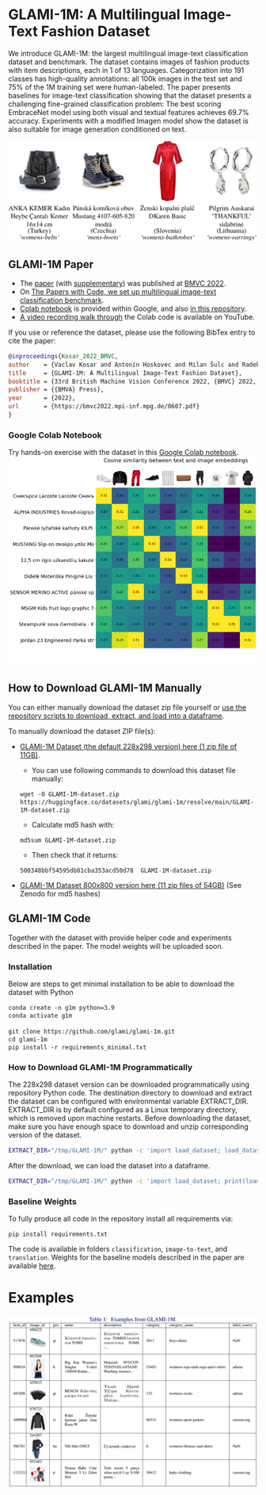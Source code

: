 # GLAMI-1M: A Multilingual Image-Text Fashion Dataset

We introduce GLAMI-1M: the largest multilingual image-text classification dataset and benchmark. The dataset contains images of fashion products with item descriptions, each in 1 of 13 languages. Categorization into 191 classes has high-quality annotations: all 100k images in the test set and 75% of the 1M training set were human-labeled. The paper presents baselines for image-text classification showing that the dataset presents a challenging fine-grained classification problem: The best scoring EmbraceNet model using both visual and textual features achieves 69.7% accuracy. Experiments with a modified Imagen model show the dataset is also suitable for image generation conditioned on text.

![GLAMI-1M Dataset Examples](media/glami-1m-dataset-examples.png)


## GLAMI-1M Paper

- The [paper](https://bmvc2022.mpi-inf.mpg.de/0607.pdf) (with [supplementary](https://docs.google.com/viewer?url=https://github.com/glami/glami-1m/raw/main/media/GLAMI-1M%20Supplementary.pdf)) was published at [BMVC 2022](https://bmvc2022.mpi-inf.mpg.de/607/).
- On [The Papers with Code, we set up multilingual image-text classification benchmark](https://paperswithcode.com/paper/glami-1m-a-multilingual-image-text-fashion-1).
- [Colab notebook](https://colab.research.google.com/drive/16gMqVqUpleacU5z9Y_7f3c-7I0C45esy?usp=sharing) is provided within Google, and also [in this repository](https://github.com/glami/glami-1m/blob/main/GLAMI_1M_Hands_On_Colab.ipynb).
- [A video recording walk through](https://youtu.be/jLFJObPWU1U) the Colab code is available on YouTube.

If you use or reference the dataset, please use the following BibTex entry to cite the paper:

```bibtex
@inproceedings{Kosar_2022_BMVC,
author    = {Vaclav Kosar and Antonín Hoskovec and Milan Šulc and Radek Bartyzal},
title     = {GLAMI-1M: A Multilingual Image-Text Fashion Dataset},
booktitle = {33rd British Machine Vision Conference 2022, {BMVC} 2022, London, UK, November 21-24, 2022},
publisher = {{BMVA} Press},
year      = {2022},
url       = {https://bmvc2022.mpi-inf.mpg.de/0607.pdf}
}
```

### Google Colab Notebook
Try hands-on exercise with the dataset in this [Google Colab notebook](https://colab.research.google.com/drive/16gMqVqUpleacU5z9Y_7f3c-7I0C45esy?usp=sharing).
[![glami-1m-multilingual-image-text-dataset-text-vs-image-similarity](media/glami-1m-multilingual-image-text-dataset-text-vs-image-similarity.png)](https://colab.research.google.com/drive/16gMqVqUpleacU5z9Y_7f3c-7I0C45esy?usp=sharing)


## How to Download GLAMI-1M Manually
You can either manually download the dataset zip file yourself or [use the repository scripts to download, extract, and load into a dataframe](#how-to-download-glami-1m-programmatically).

To manually download the dataset ZIP file(s):
- [GLAMI-1M Dataset (the default 228x298 version) here (1 zip  file of 11GB)](https://huggingface.co/datasets/glami/glami-1m/resolve/main/GLAMI-1M-dataset.zip).
  - You can use following commands to download this dataset file manually:
  ```
  wget -O GLAMI-1M-dataset.zip https://huggingface.co/datasets/glami/glami-1m/resolve/main/GLAMI-1M-dataset.zip
  ```
  - Calculate md5 hash with: 
  ```
  md5sum GLAMI-1M-dataset.zip
  ```
  - Then check that it returns:
  ```
  500348bbf54595db81cba353acd50d78  GLAMI-1M-dataset.zip
  ```
 
- [GLAMI-1M Dataset 800x800 version here (11 zip files of 54GB)](https://zenodo.org/record/7338792)
  (See Zenodo for md5 hashes)


## GLAMI-1M Code
Together with the dataset with provide helper code and experiments described in the paper.
The model weights will be uploaded soon.


### Installation

Below are steps to get minimal installation to be able to download the dataset with Python
```
conda create -n g1m python=3.9
conda activate g1m

git clone https://github.com/glami/glami-1m.git
cd glami-1m
pip install -r requirements_minimal.txt
```

### How to Download GLAMI-1M Programmatically

The 228x298 dataset version can be downloaded programmatically using repository Python code.
The destination directory to download and extract the dataset can be configured with environmental variable EXTRACT_DIR.
EXTRACT_DIR is by default configured as a Linux temporary directory, which is removed upon machine restarts.
Before downloading the dataset, make sure you have enough space to download and unzip corresponding version of the dataset.


```bash
EXTRACT_DIR="/tmp/GLAMI-1M/" python -c 'import load_dataset; load_dataset.download_dataset())'
```

After the download, we can load the dataset into a dataframe.

```bash
EXTRACT_DIR="/tmp/GLAMI-1M/" python -c 'import load_dataset; print(load_dataset.get_dataframe("test").head())'
```

### Baseline Weights

To fully produce all code in the repository install all requirements via:
```
pip install requirements.txt
```

The code is available in folders `classification`, `image-to-text`, and `translation`.
Weights for the baseline models described in the paper are available [here](https://zenodo.org/record/7353512).


# Examples

![GLAMI-1M Dataset Examples Table](media/glami-1m-dataset-examples-table.png)
